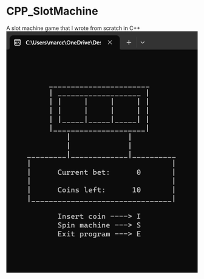 # CPP_SlotMachine  
A slot machine game that I wrote from scratch in C++  
![readmeImage](readmeImage.png)  
